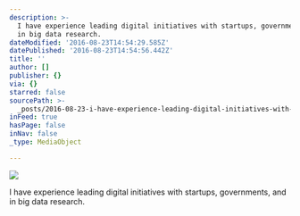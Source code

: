 ```yaml
---
description: >-
  I have experience leading digital initiatives with startups, governments, and
  in big data research.
dateModified: '2016-08-23T14:54:29.585Z'
datePublished: '2016-08-23T14:54:56.442Z'
title: ''
author: []
publisher: {}
via: {}
starred: false
sourcePath: >-
  _posts/2016-08-23-i-have-experience-leading-digital-initiatives-with-startups.md
inFeed: true
hasPage: false
inNav: false
_type: MediaObject

---
```

![](https://the-grid-user-content.s3-us-west-2.amazonaws.com/ca132c1c-cdea-40f8-981b-f428c2535ac6.jpg)

I have experience leading digital initiatives with startups, governments, and in big data research.